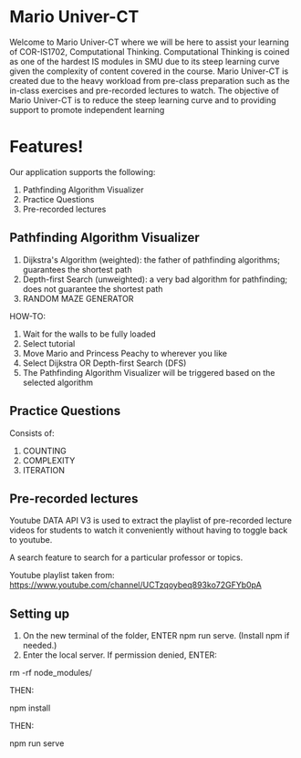 # Mario Univer-CT
Welcome to Mario Univer-CT where we will be here to assist your learning of COR-IS1702, Computational Thinking. Computational Thinking is coined as one of the hardest IS modules in SMU due to its steep learning curve given the complexity of content covered in the course. Mario Univer-CT is created due to the heavy workload from pre-class preparation such as the in-class exercises and pre-recorded lectures to watch. The objective of Mario Univer-CT is to reduce the steep learning curve and to providing support to promote independent learning

# Features!
Our application supports the following:
1. Pathfinding Algorithm Visualizer
2. Practice Questions
3. Pre-recorded lectures 

## Pathfinding Algorithm Visualizer
1. Dijkstra's Algorithm (weighted): the father of pathfinding algorithms; guarantees the shortest path
2. Depth-first Search (unweighted): a very bad algorithm for pathfinding; does not guarantee the shortest path
3. RANDOM MAZE GENERATOR


HOW-TO:
1. Wait for the walls to be fully loaded
2. Select tutorial
3. Move Mario and Princess Peachy to wherever you like
4. Select Dijkstra OR Depth-first Search (DFS) 
5. The Pathfinding Algorithm Visualizer will be triggered based on the selected algorithm

## Practice Questions
Consists of: 


1. COUNTING
2. COMPLEXITY
3. ITERATION

## Pre-recorded lectures
Youtube DATA API V3 is used to extract the playlist of pre-recorded lecture videos for students to watch it conveniently without having to toggle back to youtube. 

A search feature to search for a particular professor or topics. 


Youtube playlist taken from: https://www.youtube.com/channel/UCTzqoybeq893ko72GFYb0pA 

## Setting up
1. On the new terminal of the folder, ENTER npm run serve. (Install npm if needed.)
2. Enter the local server.
If permission denied, ENTER:


rm -rf node_modules/


THEN:


npm install
  
  
THEN:


npm run serve



